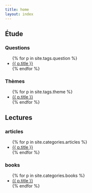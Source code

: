 ```yaml
---
title: home
layout: index
---
```


<h2>Étude</h2>

<h3>Questions</h3>

<ul>
{% for p in site.tags.question %}
<li><a href="{{ p.url }}">{{ p.title }}</a></li>
{% endfor %}
</ul>

<h3>Thèmes</h3>

<ul>
{% for p in site.tags.theme %}
<li><a href="{{ p.url }}">{{ p.title }}</a></li>
{% endfor %}
</ul>

<h2>Lectures</h2>

<h3>articles</h3>

<ul>
{% for p in site.categories.articles %}
<li><a href="{{ p.url }}">{{ p.title }}</a></li>
{% endfor %}
</ul>

<h3>books</h3>

<ul>
{% for p in site.categories.books %}
<li><a href="{{ p.url }}">{{ p.title }}</a></li>
{% endfor %}
</ul>